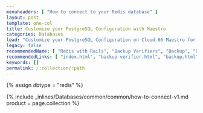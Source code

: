 ```yaml
---
menuheaders: [ "How to connect to your Redis database" ]
layout: post
template: one-col
title: Customize your PostgreSQL Configuration with Maestro
categories: Databases
lead: "Customize your PostgreSQL Configuration on Cloud 66 Maestro for stacks"
legacy: false
recommendedName: [ "Redis with Rails", "Backup Verifiers", "Backup", "Replication"  ]
recommendedLinks: [ "index.html", "backup-verifier.html", "backup.html", " replication.html" ]
keywords: []
permalink: /:collection/:path
---
```


{% assign dbtype = "redis" %}

<a href="#how-to-connect-to-your-{{ dbtype }}-database"></a>{% include _inlines/Databases/common/common/how-to-connect-v1.md  product = page.collection %}
